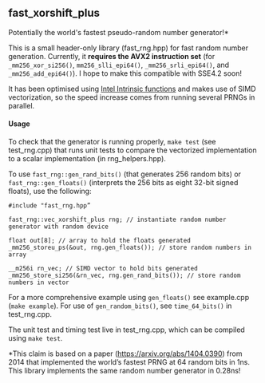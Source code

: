 ## fast_xorshift_plus
Potentially the world's fastest pseudo-random number generator!*

This is a small header-only library (fast_rng.hpp) for fast random number generation. Currently, it **requires the AVX2 instruction set** 
(for `_mm256_xor_si256()`, `mm256_slli_epi64()`, `_mm256_srli_epi64()`, and `_mm256_add_epi64()`). I hope to make this compatible with 
SSE4.2 soon! 

It has been optimised using [Intel Intrinsic functions](https://software.intel.com/sites/landingpage/IntrinsicsGuide/#techs=MMX,SSE,SSE2,SSE3,SSSE3,SSE4_1,SSE4_2,AVX,AVX2&expand=0) 
and makes use of SIMD vectorization, so the speed increase comes from running several PRNGs in parallel. 

#### Usage
To check that the generator is running properly, `make test` (see test_rng.cpp) that runs unit tests to compare the vectorized 
implementation to a scalar implementation (in rng_helpers.hpp). 

To use `fast_rng::gen_rand_bits()` (that generates 256 random bits) or `fast_rng::gen_floats()` (interprets the 256 bits as eight 
32-bit signed floats), use the following:

```
#include "fast_rng.hpp”

fast_rng::vec_xorshift_plus rng; // instantiate random number generator with random device

float out[8]; // array to hold the floats generated
_mm256_storeu_ps(&out, rng.gen_floats()); // store random numbers in array

__m256i rn_vec; // SIMD vector to hold bits generated
_mm256_store_si256(&rn_vec, rng.gen_rand_bits()); // store random numbers in vector
```

For a more comprehensive example using `gen_floats()` see example.cpp (`make example`). For use of `gen_random_bits()`, see 
`time_64_bits()` in test_rng.cpp.

The unit test and timing test live in test_rng.cpp, which can be compiled using `make test`. 

*This claim is based on a paper (https://arxiv.org/abs/1404.0390) from 2014 that implemented the world’s fastest PRNG at 64 random 
bits in 1ns. This library implements the same random number generator in 0.28ns! 
